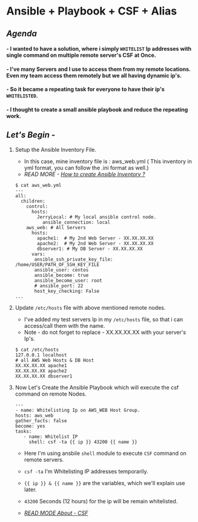 # Ansible + Playbook + CSF + Alias 

## *Agenda*

#### - I wanted to have a solution, where i simply `WHITELIST` Ip addresses with single command on multiple remote server's CSF at Once.  

#### - I've many Servers and I use to access them from my remote locations. Even my team access them remotely but we all having dynamic ip's.

#### - So it became a repeating task for everyone to have their ip's `WHITELISTED`. 
#### - I thought to create a small ansible playbook and reduce the repeating work. 


## *Let's Begin -*

1. Setup the Ansible Inventory File.
	- In this case, mine inventory file is : aws_web.yml ( This inventory in yml format, you can follow the .ini format as well.)
	- *READ MORE - [How to create Ansible Inventory ?](https://docs.ansible.com/ansible/latest/user_guide/intro_inventory.html)*

	```
	$ cat aws_web.yml
	---
	all:
	  children:
	    control:
	      hosts:
	        JerryLocal: # My local ansible control node.
	          ansible_connection: local
	    aws_web: # All Servers
	      hosts:
	        apache1:  # My 2nd Web Server - XX.XX.XX.XX
	        apache2:  # My 2nd Web Server - XX.XX.XX.XX
	        dbserver1: # My DB Server - XX.XX.XX.XX  
	      vars:
	       ansible_ssh_private_key_file: /home/USER/PATH_OF_SSH_KEY_FILE
	       ansible_user: centos
	       ansible_become: true
	       ansible_become_user: root
	       # ansible_port: 22
	       host_key_checking: False
	...
	```       

2. Update `/etc/hosts` file with above mentioned remote nodes.
	- I've added my test servers Ip in my `/etc/hosts` file, so that i can access/call them with the name.
	- Note - do not forget to replace - XX.XX.XX.XX with your server's Ip's.
	```
	$ cat /etc/hosts
	127.0.0.1 localhost
	# all AWS Web Hosts & DB Host
	XX.XX.XX.XX apache1
	XX.XX.XX.XX apache2
	XX.XX.XX.XX dbserver1
	```

3. Now Let's Create the Ansible Playbook which will execute the csf command on remote Nodes.
	```
	---
	- name: Whitelisting Ip on AWS_WEB Host Group.
  	hosts: aws_web
  	gather_facts: false
  	become: yes
  	tasks:
       - name: Whitelist IP
         shell: csf -ta {{ ip }} 43200 {{ name }}
	```	
	- Here I'm using ansbile `shell` module to execute `CSF` command on remote servers.  
	- `csf -ta` I'm Whitelisting IP addresses temporarily.
	- `{{ ip }} & {{ name }}` are the variables, which we'll explain use later. 
	- `43200` Seconds (12 hours) for the ip will be remain whitelisted. 

	- *[READ MODE About - CSF](https://www.configserver.com/cp/csf.html)*

	
